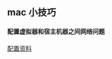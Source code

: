 ## mac 小技巧



#### 配置虚拟器和宿主机器之间网络问题



[配置资料](https://blog.csdn.net/weixin_43749051/article/details/105319967)